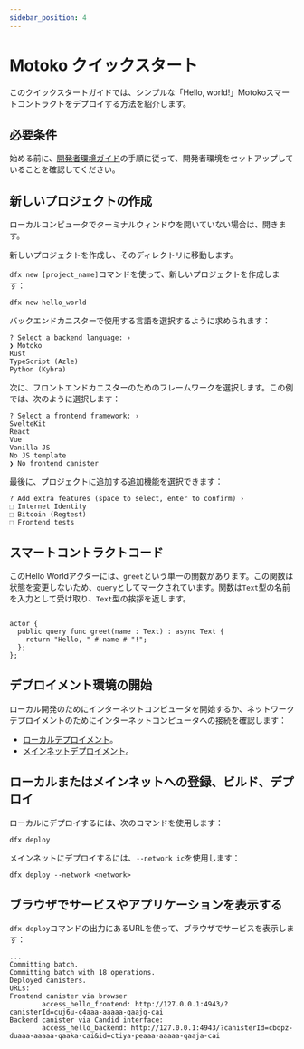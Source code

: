 ```yaml
---
sidebar_position: 4
---
```


# Motoko クイックスタート

このクイックスタートガイドでは、シンプルな「Hello, world!」Motokoスマートコントラクトをデプロイする方法を紹介します。

## 必要条件

始める前に、[開発者環境ガイド](./dev-env)の手順に従って、開発者環境をセットアップしていることを確認してください。

## 新しいプロジェクトの作成

ローカルコンピュータでターミナルウィンドウを開いていない場合は、開きます。

新しいプロジェクトを作成し、そのディレクトリに移動します。

`dfx new [project_name]`コマンドを使って、新しいプロジェクトを作成します：

```
dfx new hello_world
```

バックエンドカニスターで使用する言語を選択するように求められます：

```
? Select a backend language: ›
❯ Motoko
Rust
TypeScript (Azle)
Python (Kybra)
```

次に、フロントエンドカニスターのためのフレームワークを選択します。この例では、次のように選択します：

```
? Select a frontend framework: ›
SvelteKit
React
Vue
Vanilla JS
No JS template
❯ No frontend canister
```

最後に、プロジェクトに追加する追加機能を選択できます：

```
? Add extra features (space to select, enter to confirm) ›
⬚ Internet Identity
⬚ Bitcoin (Regtest)
⬚ Frontend tests
```

## スマートコントラクトコード

このHello Worldアクターには、`greet`という単一の関数があります。この関数は状態を変更しないため、`query`としてマークされています。関数は`Text`型の名前を入力として受け取り、`Text`型の挨拶を返します。

```motoko title="src/hello_backend/main.mo"

actor {
  public query func greet(name : Text) : async Text {
    return "Hello, " # name # "!";
  };
};
```

## デプロイメント環境の開始

ローカル開発のためにインターネットコンピュータを開始するか、ネットワークデプロイメントのためにインターネットコンピュータへの接続を確認します：
- [ローカルデプロイメント](/docs/current/developer-docs/getting-started/deploy-and-manage)。
- [メインネットデプロイメント](/docs/current/developer-docs/getting-started/deploy-and-manage)。

## ローカルまたはメインネットへの登録、ビルド、デプロイ

ローカルにデプロイするには、次のコマンドを使用します：

```
dfx deploy
```

メインネットにデプロイするには、`--network ic`を使用します：

```
dfx deploy --network <network>
```

## ブラウザでサービスやアプリケーションを表示する

`dfx deploy`コマンドの出力にあるURLを使って、ブラウザでサービスを表示します：

```
...
Committing batch.
Committing batch with 18 operations.
Deployed canisters.
URLs:
Frontend canister via browser
        access_hello_frontend: http://127.0.0.1:4943/?canisterId=cuj6u-c4aaa-aaaaa-qaajq-cai
Backend canister via Candid interface:
        access_hello_backend: http://127.0.0.1:4943/?canisterId=cbopz-duaaa-aaaaa-qaaka-cai&id=ctiya-peaaa-aaaaa-qaaja-cai
```
